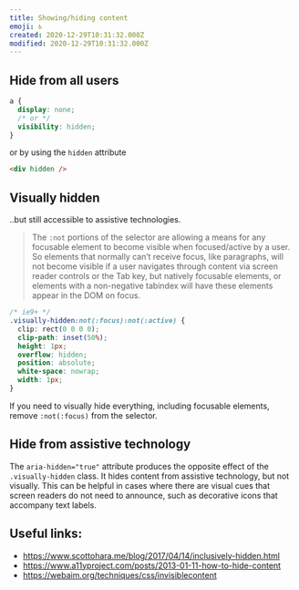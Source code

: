 ```yaml
---
title: Showing/hiding content
emoji: ♿
created: 2020-12-29T10:31:32.000Z
modified: 2020-12-29T10:31:32.000Z
---
```


## Hide from all users

```css
a {
  display: none;
  /* or */
  visibility: hidden;
}
```

or by using the `hidden` attribute

```html
<div hidden />
```

## Visually hidden

..but still accessible to assistive technologies.

> The `:not` portions of the selector are allowing a means for any focusable element to become visible when focused/active by a user. So elements that normally can’t receive focus, like paragraphs, will not become visible if a user navigates through content via screen reader controls or the Tab key, but natively focusable elements, or elements with a non-negative tabindex will have these elements appear in the DOM on focus.

```css
/* ie9+ */
.visually-hidden:not(:focus):not(:active) {
  clip: rect(0 0 0 0);
  clip-path: inset(50%);
  height: 1px;
  overflow: hidden;
  position: absolute;
  white-space: nowrap;
  width: 1px;
}
```

If you need to visually hide everything, including focusable elements, remove `:not(:focus)` from the selector.

## Hide from assistive technology

The `aria-hidden="true"` attribute produces the opposite effect of the `.visually-hidden` class. It hides content from assistive technology, but not visually. This can be helpful in cases where there are visual cues that screen readers do not need to announce, such as decorative icons that accompany text labels.

## Useful links:

- https://www.scottohara.me/blog/2017/04/14/inclusively-hidden.html
- https://www.a11yproject.com/posts/2013-01-11-how-to-hide-content
- https://webaim.org/techniques/css/invisiblecontent
